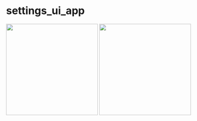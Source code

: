 # settings_ui_app

<img src="https://user-images.githubusercontent.com/121868653/213331125-36496620-aec5-480d-ba52-c3eb9c6afbb6.jpg" width="250px">
<img src="https://user-images.githubusercontent.com/121868653/213331144-13486362-ef03-4cac-b498-bf3a749fda8a.jpg" width="250px">
